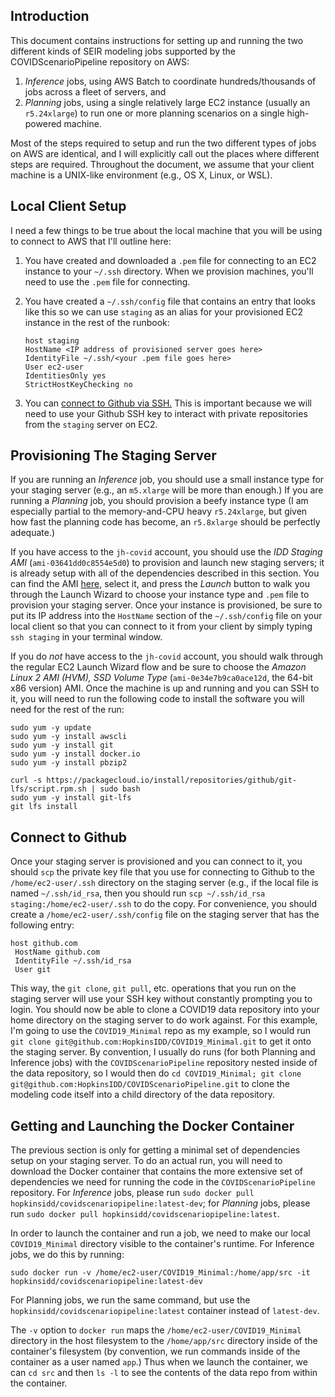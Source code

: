 
## Introduction

This document contains instructions for setting up and running
the two different kinds of SEIR modeling jobs supported by the
COVIDScenarioPipeline repository on AWS:

1. *Inference* jobs, using AWS Batch to coordinate hundreds/thousands
of jobs across a fleet of servers, and
1. *Planning* jobs, using a single relatively large EC2 instance (usually
an `r5.24xlarge`) to run one or more planning scenarios on a single
high-powered machine.

Most of the steps required to setup and run the two different types of jobs
on AWS are identical, and I will explicitly call out the places where
different steps are required. Throughout the document, we assume that
your client machine is a UNIX-like environment (e.g., OS X, Linux, or WSL).

## Local Client Setup

I need a few things to be true about the local machine that you will be using
to connect to AWS that I'll outline here:

1. You have created and downloaded a `.pem` file for connecting to an EC2
instance to your `~/.ssh` directory. When we provision machines, you'll need to
use the `.pem` file for connecting.
1. You have created a `~/.ssh/config` file that contains an entry that looks like this so we can use `staging` as an alias for your
   provisioned EC2 instance in the rest of the runbook:

    ```
    host staging
    HostName <IP address of provisioned server goes here>
    IdentityFile ~/.ssh/<your .pem file goes here>
    User ec2-user
    IdentitiesOnly yes
    StrictHostKeyChecking no 
    ```
1. You can [connect to Github via SSH.](https://help.github.com/en/github/authenticating-to-github/connecting-to-github-with-ssh) This is
important because we will need to use your Github SSH key to interact with private repositories from the `staging` server on EC2.

## Provisioning The Staging Server

If you are running an *Inference* job, you should
use a small instance type for your staging server (e.g., an `m5.xlarge` will be more than enough.) If you are running a *Planning* job, you
should provision a beefy instance type (I am especially partial to the memory-and-CPU heavy `r5.24xlarge`, but given how fast the planning code
has become, an `r5.8xlarge` should be perfectly adequate.)

If you have access to the `jh-covid` account, you should use the *IDD Staging AMI* (`ami-03641dd0c8554e5d0`) to provision and launch new
staging servers; it is already setup with all of the dependencies described in this section. You can find the AMI [here](https://us-west-2.console.aws.amazon.com/ec2/v2/home?region=us-west-2#Images:sort=imageId), select it, and press the *Launch* button to walk you through the Launch Wizard to choose your instance type and `.pem` file to provision your staging server.
Once your instance is provisioned, be sure to put its IP address into the `HostName` section of the `~/.ssh/config` file on your local client so that you can connect to it from your
client by simply typing `ssh staging` in your terminal window.

If you do *not* have access to the `jh-covid` account, you should walk through the regular EC2 Launch Wizard flow and be sure to choose the
*Amazon Linux 2 AMI (HVM), SSD Volume Type* (`ami-0e34e7b9ca0ace12d`, the 64-bit x86 version) AMI. Once the machine is up and running and you can
SSH to it, you will need to run the following code to install the software you will need for the rest of the run:

```
sudo yum -y update
sudo yum -y install awscli 
sudo yum -y install git 
sudo yum -y install docker.io 
sudo yum -y install pbzip2 

curl -s https://packagecloud.io/install/repositories/github/git-lfs/script.rpm.sh | sudo bash
sudo yum -y install git-lfs
git lfs install
```

## Connect to Github

Once your staging server is provisioned and you can connect to it, you should `scp` the private key file that you use for connecting to
Github to the `/home/ec2-user/.ssh` directory on the staging server (e.g., if the local file is named `~/.ssh/id_rsa`, then you should run
`scp ~/.ssh/id_rsa staging:/home/ec2-user/.ssh` to do the copy. For convenience, you should create a `/home/ec2-user/.ssh/config` file on
the staging server that has the following entry:

```
host github.com
 HostName github.com
 IdentityFile ~/.ssh/id_rsa
 User git
```

This way, the `git clone`, `git pull`, etc. operations that you run on the staging server will use your SSH key without constantly prompting
you to login. You should now be able to clone a COVID19 data repository into your home directory on the staging server to do work against.
For this example, I'm going to use the `COVID19_Minimal` repo as my example, so I would run `git clone git@github.com:HopkinsIDD/COVID19_Minimal.git`
to get it onto the staging server. By convention, I usually do runs (for both Planning and Inference jobs) with the `COVIDScenarioPipeline` repository
nested inside of the data repository, so I would then do `cd COVID19_Minimal; git clone git@github.com:HopkinsIDD/COVIDScenarioPipeline.git` to
clone the modeling code itself into a child directory of the data repository.

## Getting and Launching the Docker Container

The previous section is only for getting a minimal set of dependencies setup on your staging server. To do an actual run, you will
need to download the Docker container that contains the more extensive set of dependencies we need for running the code in the
`COVIDScenarioPipeline` repository. For *Inference* jobs, please run `sudo docker pull hopkinsidd/covidscenariopipeline:latest-dev`;
for *Planning* jobs, please run `sudo docker pull hopkinsidd/covidscenariopipeline:latest`.

In order to launch the container and run a job, we need to make our local `COVID19_Minimal` directory visible to the container's runtime.
For Inference jobs, we do this by running:

```sudo docker run -v /home/ec2-user/COVID19_Minimal:/home/app/src -it hopkinsidd/covidscenariopipeline:latest-dev```

For Planning jobs, we run the same command, but use the `hopkinsidd/covidscenariopipeline:latest` container instead of `latest-dev`.

The `-v` option to `docker run` maps the `/home/ec2-user/COVID19_Minimal` directory in the host filesystem to the `/home/app/src` directory
inside of the container's filesystem (by convention, we run commands inside of the container as a user named `app`.) Thus when we launch the
container, we can `cd src` and then `ls -l` to see the contents of the data repo from within the container.

